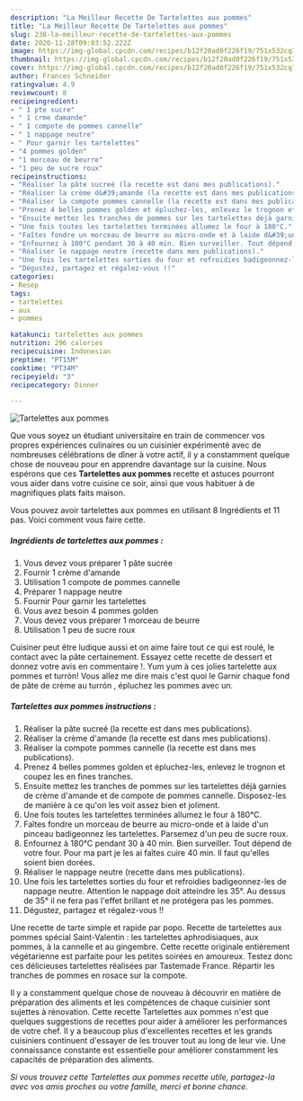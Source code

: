 ```yaml
---
description: "La Meilleur Recette De Tartelettes aux pommes"
title: "La Meilleur Recette De Tartelettes aux pommes"
slug: 238-la-meilleur-recette-de-tartelettes-aux-pommes
date: 2020-11-28T09:03:52.222Z
image: https://img-global.cpcdn.com/recipes/b12f20ad0f226f19/751x532cq70/tartelettes-aux-pommes-photo-principale-de-la-recette.jpg
thumbnail: https://img-global.cpcdn.com/recipes/b12f20ad0f226f19/751x532cq70/tartelettes-aux-pommes-photo-principale-de-la-recette.jpg
cover: https://img-global.cpcdn.com/recipes/b12f20ad0f226f19/751x532cq70/tartelettes-aux-pommes-photo-principale-de-la-recette.jpg
author: Frances Schneider
ratingvalue: 4.9
reviewcount: 8
recipeingredient:
- " 1 pte sucre"
- " 1 crme damande"
- " 1 compote de pommes cannelle"
- " 1 nappage neutre"
- " Pour garnir les tartelettes"
- "4 pommes golden"
- "1 morceau de beurre"
- "1 peu de sucre roux"
recipeinstructions:
- "Réaliser la pâte sucreé (la recette est dans mes publications)."
- "Réaliser la crème d&#39;amande (la recette est dans mes publications)."
- "Réaliser la compote pommes cannelle (la recette est dans mes publications)."
- "Prenez 4 belles pommes golden et épluchez-les, enlevez le trognon et coupez les en fines tranches."
- "Ensuite mettez les tranches de pommes sur les tartelettes déjà garnies de crème d&#39;amande et de compote de pommes cannelle. Disposez-les de manière à ce qu&#39;on les voit assez bien et joliment."
- "Une fois toutes les tartelettes terminées allumez le four à 180°C."
- "Faîtes fondre un morceau de beurre au micro-onde et à laide d&#39;un pinceau badigeonnez les tartelettes. Parsemez d&#39;un peu de sucre roux."
- "Enfournez à 180°C pendant 30 à 40 min. Bien surveiller. Tout dépend de votre four. Pour ma part je les ai faîtes cuire 40 min. Il faut qu&#39;elles soient bien dorées."
- "Réaliser le nappage neutre (recette dans mes publications)."
- "Une fois les tartelettes sorties du four et refroidies badigeonnez-les de nappage neutre. Attention le nappage doit atteindre les 35°. Au dessus de 35° il ne fera pas l&#39;effet brillant et ne protégera pas les pommes."
- "Dégustez, partagez et régalez-vous !!"
categories:
- Resep
tags:
- tartelettes
- aux
- pommes

katakunci: tartelettes aux pommes 
nutrition: 296 calories
recipecuisine: Indonesian
preptime: "PT15M"
cooktime: "PT34M"
recipeyield: "3"
recipecategory: Dinner

---
```



![Tartelettes aux pommes](https://img-global.cpcdn.com/recipes/b12f20ad0f226f19/751x532cq70/tartelettes-aux-pommes-photo-principale-de-la-recette.jpg)

Que vous soyez un étudiant universitaire en train de commencer vos propres expériences culinaires ou un cuisinier expérimenté avec de nombreuses célébrations de dîner à votre actif, il y a constamment quelque chose de nouveau pour en apprendre davantage sur la cuisine. Nous espérons que ces <strong> Tartelettes aux pommes </strong> recette et astuces pourront vous aider dans votre cuisine ce soir, ainsi que vous habituer à de magnifiques plats faits maison.

<!--inarticleads1-->

Vous pouvez avoir tartelettes aux pommes en utilisant 8 Ingrédients et 11 pas. Voici comment vous faire cette.

##### Ingrédients de tartelettes aux pommes :

1. Vous devez vous préparer  1 pâte sucrée
1. Fournir  1 crème d&#39;amande
1. Utilisation  1 compote de pommes cannelle
1. Préparer  1 nappage neutre
1. Fournir  Pour garnir les tartelettes
1. Vous avez besoin 4 pommes golden
1. Vous devez vous préparer 1 morceau de beurre
1. Utilisation 1 peu de sucre roux


Cuisiner peut être ludique aussi et on aime faire tout ce qui est roulé, le contact avec la pâte certainement. Essayez cette recette de dessert et donnez votre avis en commentaire !. Yum yum à ces jolies tartelette aux pommes et turrón! Vous allez me dire mais c&#39;est quoi le Garnir chaque fond de pâte de crème au turrón , épluchez les pommes avec un. 

<!--inarticleads2-->

##### Tartelettes aux pommes instructions :

1. Réaliser la pâte sucreé (la recette est dans mes publications).
1. Réaliser la crème d&#39;amande (la recette est dans mes publications).
1. Réaliser la compote pommes cannelle (la recette est dans mes publications).
1. Prenez 4 belles pommes golden et épluchez-les, enlevez le trognon et coupez les en fines tranches.
1. Ensuite mettez les tranches de pommes sur les tartelettes déjà garnies de crème d&#39;amande et de compote de pommes cannelle. Disposez-les de manière à ce qu&#39;on les voit assez bien et joliment.
1. Une fois toutes les tartelettes terminées allumez le four à 180°C.
1. Faîtes fondre un morceau de beurre au micro-onde et à laide d&#39;un pinceau badigeonnez les tartelettes. Parsemez d&#39;un peu de sucre roux.
1. Enfournez à 180°C pendant 30 à 40 min. Bien surveiller. Tout dépend de votre four. Pour ma part je les ai faîtes cuire 40 min. Il faut qu&#39;elles soient bien dorées.
1. Réaliser le nappage neutre (recette dans mes publications).
1. Une fois les tartelettes sorties du four et refroidies badigeonnez-les de nappage neutre. Attention le nappage doit atteindre les 35°. Au dessus de 35° il ne fera pas l&#39;effet brillant et ne protégera pas les pommes.
1. Dégustez, partagez et régalez-vous !!


Une recette de tarte simple et rapide par popo. Recette de tartelettes aux pommes spécial Saint-Valentin : les tartelettes aphrodisiaques, aux pommes, à la cannelle et au gingembre. Cette recette originale entièrement végétarienne est parfaite pour les petites soirées en amoureux. Testez donc ces délicieuses tartelettes réalisées par Tastemade France. Répartir les tranches de pommes en rosace sur la compote. 

<!--inarticleads1-->

<p>
Il y a constamment quelque chose de nouveau à découvrir en matière de préparation des aliments et les compétences de chaque cuisinier sont sujettes à rénovation. Cette recette Tartelettes aux pommes n'est que quelques suggestions de recettes pour aider à améliorer les performances de votre chef. Il y a beaucoup plus d'excellentes recettes et les grands cuisiniers continuent d'essayer de les trouver tout au long de leur vie. Une connaissance constante est essentielle pour améliorer constamment les capacités de préparation des aliments.
</p>

<p>
<i>Si vous trouvez cette Tartelettes aux pommes recette utile, partagez-la avec vos amis proches ou votre famille, merci et bonne chance.</i>
</p>
